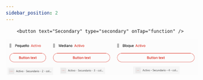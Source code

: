 ```yaml
---
sidebar_position: 2
---
```



```
    <button text="Secondary" type="secondary" onTap="function" />
```
![secondario](./img/secondario.png)
